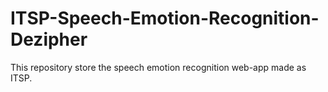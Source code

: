 # ITSP-Speech-Emotion-Recognition-Dezipher
This repository store the speech emotion recognition web-app made as ITSP.
